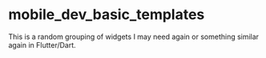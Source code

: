 # mobile_dev_basic_templates

This is a random grouping of widgets I may need again or something similar again in Flutter/Dart.
